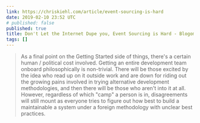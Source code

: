 ```yaml
---
link: https://chriskiehl.com/article/event-sourcing-is-hard
date: 2019-02-10 23:52 UTC
# published: false
published: true
title: Don't Let the Internet Dupe you, Event Sourcing is Hard - Blogomatano
tags: []
---
```


> As a final point on the Getting Started side of things, there's a certain human / political cost involved. Getting an entire development team onboard philosophically is non-trivial. There will be those excited by the idea who read up on it outside work and are down for riding out the growing pains involved in trying alternative development methodologies, and then there will be those who aren't into it at all. However, regardless of which "camp" a person is in, disagreements will still mount as everyone tries to figure out how best to build a maintainable a system under a foreign methodology with unclear best practices.
